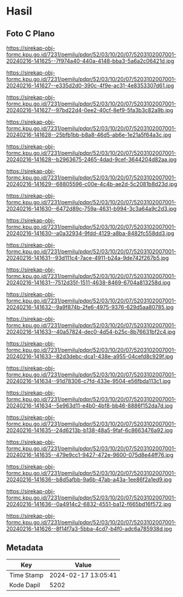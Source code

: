 # Hasil

## Foto C Plano

https://sirekap-obj-formc.kpu.go.id/7231/pemilu/pdpr/52/03/10/20/07/5203102007001-20240216-141625--7f974a40-440a-4148-bba3-5a6a2c06421d.jpg

https://sirekap-obj-formc.kpu.go.id/7231/pemilu/pdpr/52/03/10/20/07/5203102007001-20240216-141627--e335d2d0-390c-4f9e-ac31-4e8353307d61.jpg

https://sirekap-obj-formc.kpu.go.id/7231/pemilu/pdpr/52/03/10/20/07/5203102007001-20240216-141627--97bd22d4-0ee2-40cf-8ef9-5fa3b3c82a9b.jpg

https://sirekap-obj-formc.kpu.go.id/7231/pemilu/pdpr/52/03/10/20/07/5203102007001-20240216-141628--25bfb1bb-b8a8-46d5-ab6e-1e21a5f64a3c.jpg

https://sirekap-obj-formc.kpu.go.id/7231/pemilu/pdpr/52/03/10/20/07/5203102007001-20240216-141628--b2963675-2465-4dad-9cef-3644204d82aa.jpg

https://sirekap-obj-formc.kpu.go.id/7231/pemilu/pdpr/52/03/10/20/07/5203102007001-20240216-141629--68805596-c00e-4c4b-ae2d-5c2081b8d23d.jpg

https://sirekap-obj-formc.kpu.go.id/7231/pemilu/pdpr/52/03/10/20/07/5203102007001-20240216-141630--6472d89c-759a-4631-b994-3c3a64a9c2d3.jpg

https://sirekap-obj-formc.kpu.go.id/7231/pemilu/pdpr/52/03/10/20/07/5203102007001-20240216-141630--a0a32934-9fdd-4129-a8ba-8482fc558dd3.jpg

https://sirekap-obj-formc.kpu.go.id/7231/pemilu/pdpr/52/03/10/20/07/5203102007001-20240216-141631--93d111c4-7ace-4911-b24a-9de742f267b5.jpg

https://sirekap-obj-formc.kpu.go.id/7231/pemilu/pdpr/52/03/10/20/07/5203102007001-20240216-141631--7512d35f-1511-4638-8469-6704a813258d.jpg

https://sirekap-obj-formc.kpu.go.id/7231/pemilu/pdpr/52/03/10/20/07/5203102007001-20240216-141632--9a9f874b-2fe6-4975-9376-629d5aa80785.jpg

https://sirekap-obj-formc.kpu.go.id/7231/pemilu/pdpr/52/03/10/20/07/5203102007001-20240216-141633--40a57824-dec0-4d54-b25c-8b76631bf2c4.jpg

https://sirekap-obj-formc.kpu.go.id/7231/pemilu/pdpr/52/03/10/20/07/5203102007001-20240216-141633--82d3debc-dca1-438e-a955-04cefd8c929f.jpg

https://sirekap-obj-formc.kpu.go.id/7231/pemilu/pdpr/52/03/10/20/07/5203102007001-20240216-141634--91d78306-c7fd-433e-9504-e56fbda113c1.jpg

https://sirekap-obj-formc.kpu.go.id/7231/pemilu/pdpr/52/03/10/20/07/5203102007001-20240216-141634--5e963d11-e4b0-4bf8-bb46-8886f152da7d.jpg

https://sirekap-obj-formc.kpu.go.id/7231/pemilu/pdpr/52/03/10/20/07/5203102007001-20240216-141635--24d6213b-b138-48a5-9faf-6c8663476a92.jpg

https://sirekap-obj-formc.kpu.go.id/7231/pemilu/pdpr/52/03/10/20/07/5203102007001-20240216-141635--479e9cc1-9427-472e-9600-075d8e44ff76.jpg

https://sirekap-obj-formc.kpu.go.id/7231/pemilu/pdpr/52/03/10/20/07/5203102007001-20240216-141636--b8d5afbb-9a6b-47ab-a43a-1ee86f2a1ed9.jpg

https://sirekap-obj-formc.kpu.go.id/7231/pemilu/pdpr/52/03/10/20/07/5203102007001-20240216-141636--0a4914c2-6832-4551-ba12-f665bd16f572.jpg

https://sirekap-obj-formc.kpu.go.id/7231/pemilu/pdpr/52/03/10/20/07/5203102007001-20240216-141626--8f14f7a3-5bba-4cd7-b4f0-adc6a785938d.jpg


## Metadata

| Key        | Value               |
| ---------- | ------------------- |
| Time Stamp | 2024-02-17 13:05:41 |
| Kode Dapil | 5202                |



